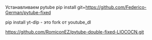 Устанавливаем pytube
pip install git+https://github.com/Federico-German/pytube-fixed

pip install yt-dlp - это fork от youtube_dl

https://github.com/RomiconEZ/pytube-double-fixed-LIOCOCN.git